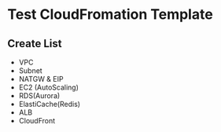 # Test CloudFromation Template

## Create List
- VPC
- Subnet
- NATGW & EIP
- EC2 (AutoScaling)
- RDS(Aurora)
- ElastiCache(Redis)
- ALB
- CloudFront